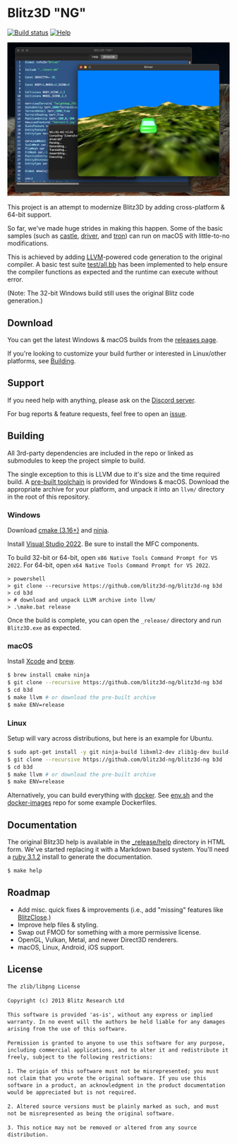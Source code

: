 # Blitz3D "NG"

[![Build status](https://github.com/blitz3d-ng/blitz3d-ng/actions/workflows/ci.yml/badge.svg?branch=master)](https://github.com/blitz3d-ng/blitz3d-ng/actions?query=branch%3Amaster)
[![Help](https://img.shields.io/badge/help-discord-7289DA.svg?logo=discord)](https://discord.gg/E6kTHXn)

![New IDE on macOS](docs/screenshot-macos.png)

This project is an attempt to modernize Blitz3D by adding cross-platform & 64-bit support.

So far, we've made huge strides in making this happen. Some of the basic samples (such as [castle](_release/samples/mak/castle), [driver](_release/samples/mak/driver), and [tron](_release/samples/mak/tron)) can run on macOS with little-to-no modifications.

This is achieved by adding [LLVM](#LLVM)-powered code generation to the original compiler. A basic test suite [test/all.bb](test/all.bb) has been implemented to help ensure the compiler functions as expected and the runtime can execute without error.

(Note: The 32-bit Windows build still uses the original Blitz code generation.)

## Download

You can get the latest Windows & macOS builds from the [releases page](https://github.com/blitz3d-ng/blitz3d-ng/releases).

If you're looking to customize your build further or interested in Linux/other platforms, see [Building](#Building).

## Support

If you need help with anything, please ask on the [Discord server](https://discord.gg/E6kTHXn).

For bug reports & feature requests, feel free to open an [issue](https://github.com/blitz3d-ng/blitz3d-ng/issues).

## Building

All 3rd-party dependencies are included in the repo or linked as submodules to keep the project simple to build.

The single exception to this is LLVM due to it's size and the time required build. A [pre-built toolchain](https://github.com/blitz3d-ng/build-llvm/releases) is provided for Windows & macOS. Download the appropriate archive for your platform, and unpack it into an `llvm/` directory in the root of this repository.

### Windows

Download [cmake (3.16+)](https://cmake.org/download/) and [ninja](https://github.com/ninja-build/ninja/releases).

Install [Visual Studio 2022](https://visualstudio.microsoft.com/vs/community/). Be sure to install the MFC components.

To build 32-bit or 64-bit, open `x86 Native Tools Command Prompt for VS 2022`. For 64-bit, open `x64 Native Tools Command Prompt for VS 2022`.

```
> powershell
> git clone --recursive https://github.com/blitz3d-ng/blitz3d-ng b3d
> cd b3d
> # download and unpack LLVM archive into llvm/
> .\make.bat release
```

Once the build is complete, you can open the `_release/` directory and run `Blitz3D.exe`
as expected.

### macOS

Install [Xcode](https://developer.apple.com/xcode/) and [brew](http://brew.sh/).

```bash
$ brew install cmake ninja
$ git clone --recursive https://github.com/blitz3d-ng/blitz3d-ng b3d
$ cd b3d
$ make llvm # or download the pre-built archive
$ make ENV=release
```

### Linux

Setup will vary across distributions, but here is an example for Ubuntu.

```bash
$ sudo apt-get install -y git ninja-build libxml2-dev zlib1g-dev build-essential autoconf libtool gettext autopoint gperf cmake clang libwxgtk3.0-gtk3-dev libxrandr-dev libxinerama-dev libxcursor-dev uuid-dev libfontconfig1-dev
$ git clone --recursive https://github.com/blitz3d-ng/blitz3d-ng b3d
$ cd b3d
$ make llvm # or download the pre-built archive
$ make ENV=release
```

Alternatively, you can build everything with [docker](https://docker.io). See
[env.sh](env.sh) and the [docker-images](https://github.com/blitz3d-ng/docker-images) repo for some
example Dockerfiles.

## Documentation

The original Blitz3D help is available in the [\_release/help](_release/help) directory in HTML form. We've
started replacing it with a Markdown based system. You'll need a [ruby 3.1.2](https://www.ruby-lang.org/en/) install
to generate the documentation.

```bash
$ make help
```

## Roadmap

- Add misc. quick fixes & improvements (i.e., add "missing" features like [BlitzClose](http://www.blitzbasic.com/codearcs/codearcs.php?code=832).)
- Improve help files & styling.
- Swap out FMOD for something with a more permissive license.
- OpenGL, Vulkan, Metal, and newer Direct3D renderers.
- macOS, Linux, Android, iOS support.

## License

```
The zlib/libpng License

Copyright (c) 2013 Blitz Research Ltd

This software is provided 'as-is', without any express or implied warranty. In no event will the authors be held liable for any damages arising from the use of this software.

Permission is granted to anyone to use this software for any purpose, including commercial applications, and to alter it and redistribute it freely, subject to the following restrictions:

1. The origin of this software must not be misrepresented; you must not claim that you wrote the original software. If you use this software in a product, an acknowledgment in the product documentation would be appreciated but is not required.

2. Altered source versions must be plainly marked as such, and must not be misrepresented as being the original software.

3. This notice may not be removed or altered from any source distribution.
```
